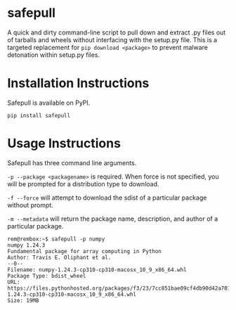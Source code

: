 # safepull

A quick and dirty command-line script to pull down and extract .py files out of tarballs and wheels without interfacing
with the setup.py file. This is a targeted replacement for `pip download <package>` to prevent malware detonation within
setup.py files. 

# Installation Instructions
Safepull is available on PyPI.

`pip install safepull`

# Usage Instructions
Safepull has three command line arguments.

`-p --package <packagename>` is required. When force is not specified, you will be prompted for a distribution type to download.

`-f --force` will attempt to download the sdist of a particular package without prompt. 

`-m --metadata` will return the package name, description, and author of a particular package.

```
rem@rembox:~$ safepull -p numpy
numpy 1.24.3
Fundamental package for array computing in Python
Author: Travis E. Oliphant et al.
--0--
Filename: numpy-1.24.3-cp310-cp310-macosx_10_9_x86_64.whl
Package Type: bdist_wheel
URL: https://files.pythonhosted.org/packages/f3/23/7cc851bae09cf4db90d42a701dfe525780883ada86bece45e3da7a07e76b/numpy-1.24.3-cp310-cp310-macosx_10_9_x86_64.whl
Size: 19MB
```
